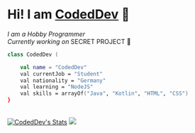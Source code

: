 # Hi! I am [CodedDev](http://youtube.com/CodedDev) 🌊

<i>I am a Hobby Programmer</i></h2><br>
<i>Currently working on </i>SECRET PROJECT 🤫

```kotlin
class CodedDev (

    val name = "CodedDev"
    val currentJob = "Student"
    val nationality = "Germany"
    val learning = "NodeJS"
    val skills = arrayOf("Java", "Kotlin", "HTML", "CSS")
}
```

<br>
<a href="#" align="left"><img src="https://github-readme-stats.anuraghazra1.vercel.app/api?username=CodedDev&show_icons=true&theme=radical&line_height=27" alt="CodedDev's Stats" /></a>
<!-- <a href="#" align="right"><img src="https://github-readme-stats.vercel.app/api/top-langs/?username=CodedDev&show_icons=true&hide_border=true&theme=radical" alt="CodedDev's Stats" /></a> -->

<img src="https://media.giphy.com/media/WUlplcMpOCEmTGBtBW/giphy.gif" />
